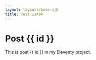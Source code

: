 ```yaml
---
layout: layouts/base.njk
title: Post 11404
---
```


# Post {{ id }}

This is post {{ id }} in my Eleventy project.
